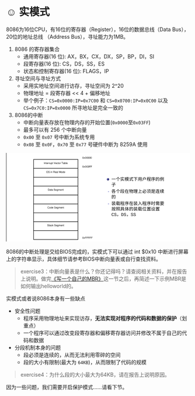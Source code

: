 # ☺ 实模式

8086为16位CPU，有16位的寄存器（Register），16位的数据总线（Data Bus），20位的地址总线 （Address Bus），寻址能力为1MB。

1. 8086 的寄存器集合
   * 通用寄存器(16 位): AX，BX，CX，DX，SP，BP，DI，SI
   * 段寄存器(16 位): CS，DS，SS，ES
   * 状态和控制寄存器(16 位): FLAGS，IP
2. 寻址空间与寻址方式
   * 采用实地址空间进行访存，寻址空间为 2^20
   * 物理地址 = 段寄存器 << 4 + 偏移地址
   * 举个例子：`CS=0x0000:IP=0x7C00` 和 `CS=0x0700:IP=0x0C00` 以及 `CS=0x7C0:IP=0x0000` 所寻地址是完全一致的
3. 8086的中断
   * 中断向量表存放在物理内存的开始位置(`0x0000`至`0x03FF`)
   * 最多可以有 256 个中断向量
   * `0x00` 至 `0x07` 号中断为系统专用
   * `0x08` 至 `0x0F`，`0x70` 至 `0x77` 号硬件中断为 8259A 使用

![一个实模式下用户程序例子](../../../.gitbook/assets/image6.png)

8086的中断处理是交给BIOS完成的，实模式下可以通过 int $0x10 中断进行屏幕上的字符串显示，具体细节请参考BIOS中断向量表或自行查找资料。

> exercise3：中断向量表是什么？你还记得吗？请查阅相关资料，并在报告上说明。做完[《写一个自己的MBR》](../../kai-shi-shi-yan/xie-yi-ge-zi-ji-de-mbr/)这一节之后，再简述一下示例MBR是如何输出helloworld的。

实模式或者说8086本身有一些缺点

* 安全性问题
  * 程序采用物理地址来实现访存，**无法实现对程序的代码和数据的保护**（划重点）
  * 一个程序可以通过改变段寄存器和偏移寄存器访问并修改不属于自己的代码和数据
* 分段机制本身的问题
  * 段必须是连续的，从而无法利用零碎的空间
  * 段的大小有限制(最大为 `64KB`)，从而限制了代码的规模

> exercise4：为什么段的大小最大为64KB，请在报告上说明原因。

因为一些问题，我们需要开启保护模式......请看下节。



